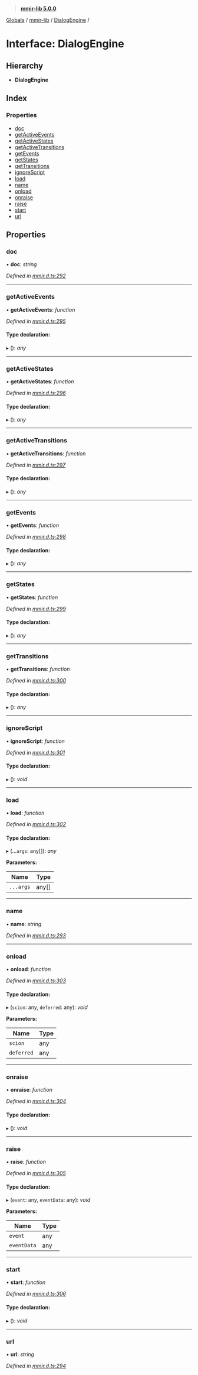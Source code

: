 > **[mmir-lib 5.0.0](../README.md)**

[Globals](../README.md) / [mmir-lib](../modules/mmir_lib.md) / [DialogEngine](mmir_lib.dialogengine.md) /

# Interface: DialogEngine

## Hierarchy

* **DialogEngine**

## Index

### Properties

* [doc](mmir_lib.dialogengine.md#doc)
* [getActiveEvents](mmir_lib.dialogengine.md#getactiveevents)
* [getActiveStates](mmir_lib.dialogengine.md#getactivestates)
* [getActiveTransitions](mmir_lib.dialogengine.md#getactivetransitions)
* [getEvents](mmir_lib.dialogengine.md#getevents)
* [getStates](mmir_lib.dialogengine.md#getstates)
* [getTransitions](mmir_lib.dialogengine.md#gettransitions)
* [ignoreScript](mmir_lib.dialogengine.md#ignorescript)
* [load](mmir_lib.dialogengine.md#load)
* [name](mmir_lib.dialogengine.md#name)
* [onload](mmir_lib.dialogengine.md#onload)
* [onraise](mmir_lib.dialogengine.md#onraise)
* [raise](mmir_lib.dialogengine.md#raise)
* [start](mmir_lib.dialogengine.md#start)
* [url](mmir_lib.dialogengine.md#url)

## Properties

###  doc

• **doc**: *string*

*Defined in [mmir.d.ts:292](../../mmir.d.ts#L292)*

___

###  getActiveEvents

• **getActiveEvents**: *function*

*Defined in [mmir.d.ts:295](../../mmir.d.ts#L295)*

#### Type declaration:

▸ (): *any*

___

###  getActiveStates

• **getActiveStates**: *function*

*Defined in [mmir.d.ts:296](../../mmir.d.ts#L296)*

#### Type declaration:

▸ (): *any*

___

###  getActiveTransitions

• **getActiveTransitions**: *function*

*Defined in [mmir.d.ts:297](../../mmir.d.ts#L297)*

#### Type declaration:

▸ (): *any*

___

###  getEvents

• **getEvents**: *function*

*Defined in [mmir.d.ts:298](../../mmir.d.ts#L298)*

#### Type declaration:

▸ (): *any*

___

###  getStates

• **getStates**: *function*

*Defined in [mmir.d.ts:299](../../mmir.d.ts#L299)*

#### Type declaration:

▸ (): *any*

___

###  getTransitions

• **getTransitions**: *function*

*Defined in [mmir.d.ts:300](../../mmir.d.ts#L300)*

#### Type declaration:

▸ (): *any*

___

###  ignoreScript

• **ignoreScript**: *function*

*Defined in [mmir.d.ts:301](../../mmir.d.ts#L301)*

#### Type declaration:

▸ (): *void*

___

###  load

• **load**: *function*

*Defined in [mmir.d.ts:302](../../mmir.d.ts#L302)*

#### Type declaration:

▸ (...`args`: any[]): *any*

**Parameters:**

Name | Type |
------ | ------ |
`...args` | any[] |

___

###  name

• **name**: *string*

*Defined in [mmir.d.ts:293](../../mmir.d.ts#L293)*

___

###  onload

• **onload**: *function*

*Defined in [mmir.d.ts:303](../../mmir.d.ts#L303)*

#### Type declaration:

▸ (`scion`: any, `deferred`: any): *void*

**Parameters:**

Name | Type |
------ | ------ |
`scion` | any |
`deferred` | any |

___

###  onraise

• **onraise**: *function*

*Defined in [mmir.d.ts:304](../../mmir.d.ts#L304)*

#### Type declaration:

▸ (): *void*

___

###  raise

• **raise**: *function*

*Defined in [mmir.d.ts:305](../../mmir.d.ts#L305)*

#### Type declaration:

▸ (`event`: any, `eventData`: any): *void*

**Parameters:**

Name | Type |
------ | ------ |
`event` | any |
`eventData` | any |

___

###  start

• **start**: *function*

*Defined in [mmir.d.ts:306](../../mmir.d.ts#L306)*

#### Type declaration:

▸ (): *void*

___

###  url

• **url**: *string*

*Defined in [mmir.d.ts:294](../../mmir.d.ts#L294)*
